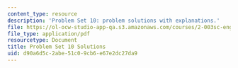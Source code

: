 ```yaml
---
content_type: resource
description: 'Problem Set 10: problem solutions with explanations.'
file: https://ol-ocw-studio-app-qa.s3.amazonaws.com/courses/2-003sc-engineering-dynamics-fall-2011/d90a6d5c2abe51c09cb6e67e2dc27da9_MIT2_003SCF11_pset10Sol.pdf
file_type: application/pdf
resourcetype: Document
title: Problem Set 10 Solutions
uid: d90a6d5c-2abe-51c0-9cb6-e67e2dc27da9
---
```

